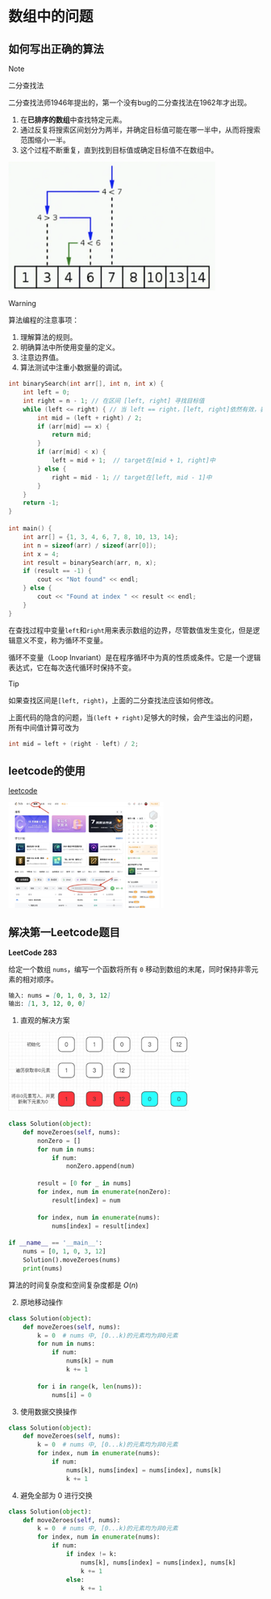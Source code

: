 # 数组中的问题

## 如何写出正确的算法

> [!Note]
>
> 二分查找法

二分查找法师1946年提出的，第一个没有bug的二分查找法在1962年才出现。

1. 在**已排序的数组**中查找特定元素。
2. 通过反复将搜索区间划分为两半，并确定目标值可能在哪一半中，从而将搜索范围缩小一半。
3. 这个过程不断重复，直到找到目标值或确定目标值不在数组中。

<img src="../_images/parctice/c2dc32cfb6868b22d09e7c46e4bc560d.png" style="zoom: 40%;" />

> [!warning]
>
> 算法编程的注意事项：
>
> 1. 理解算法的规则。
> 2. 明确算法中所使用变量的定义。
> 3. 注意边界值。
> 4. 算法测试中注重小数据量的调试。

```c++
int binarySearch(int arr[], int n, int x) {
    int left = 0;
    int right = n - 1; // 在区间 [left, right] 寻找目标值
    while (left <= right) { // 当 left == right，[left, right]依然有效，表示区间中只有一个元素。
        int mid = (left + right) / 2; 
        if (arr[mid] == x) {
            return mid;
        }
        if (arr[mid] < x) {
            left = mid + 1;  // target在[mid + 1, right]中
        } else {
            right = mid - 1; // target在[left, mid - 1]中
        }
    }
    return -1;
}

int main() {
    int arr[] = {1, 3, 4, 6, 7, 8, 10, 13, 14};
    int n = sizeof(arr) / sizeof(arr[0]);
    int x = 4;
    int result = binarySearch(arr, n, x);
    if (result == -1) {
        cout << "Not found" << endl;
    } else {
        cout << "Found at index " << result << endl;
    }
}
```

在查找过程中变量`left`和`right`用来表示数组的边界，尽管数值发生变化，但是逻辑意义不变，称为循环不变量。

循环不变量（Loop Invariant）是在程序循环中为真的性质或条件。它是一个逻辑表达式，它在每次迭代循环时保持不变。

> [!Tip]
>
> 如果查找区间是`[left, right)`，上面的二分查找法应该如何修改。

上面代码的隐含的问题，当`(left + right)`足够大的时候，会产生溢出的问题，所有中间值计算可改为

```c++
int mid = left + (right - left) / 2; 
```

## leetcode的使用

[leetcode](https://leetcode.cn/)

<img src="../_images/parctice/Xnip2024-07-05_17-42-57.jpg" style="zoom: 30%;" />

## 解决第一Leetcode题目

**LeetCode 283**

给定一个数组 `nums`，编写一个函数将所有 `0` 移动到数组的末尾，同时保持非零元素的相对顺序。

```markdown
输入: nums = [0, 1, 0, 3, 12]
输出: [1, 3, 12, 0, 0]
```

1. 直观的解决方案

<img src="../_images/parctice/17048bd108d34e08.jpg" style="zoom:35%;" />

```python
class Solution(object):
    def moveZeroes(self, nums):
        nonZero = []
        for num in nums:
            if num:
                nonZero.append(num)

        result = [0 for _ in nums]
        for index, num in enumerate(nonZero):
            result[index] = num

        for index, num in enumerate(nums):
            nums[index] = result[index]

if __name__ == '__main__':
    nums = [0, 1, 0, 3, 12]
    Solution().moveZeroes(nums)
    print(nums)
```

算法的时间复杂度和空间复杂度都是 $O(n)$

2. 原地移动操作

```python
class Solution(object):
    def moveZeroes(self, nums):
        k = 0  # nums 中, [0...k)的元素均为非0元素
        for num in nums:
            if num:
                nums[k] = num
                k += 1

        for i in range(k, len(nums)):
            nums[i] = 0
```

3. 使用数据交换操作

```python
class Solution(object):
    def moveZeroes(self, nums):
        k = 0  # nums 中, [0...k)的元素均为非0元素
        for index, num in enumerate(nums):
            if num:
                nums[k], nums[index] = nums[index], nums[k]
                k += 1
```

4. 避免全部为 0 进行交换

```python
class Solution(object):
    def moveZeroes(self, nums):
        k = 0  # nums 中, [0...k)的元素均为非0元素
        for index, num in enumerate(nums):
            if num:
                if index != k:
                    nums[k], nums[index] = nums[index], nums[k]
                    k += 1
                else:
                    k += 1
```



